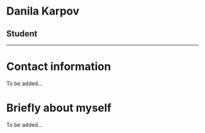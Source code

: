 # Danila Karpov
## Student
---
# Contact information
To be added...
# Briefly about myself
To be added...
